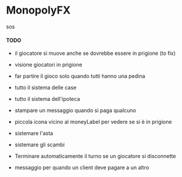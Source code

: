 # MonopolyFX

sos

#### TODO

- il giocatore si muove anche se dovrebbe essere in prigione (to fix)
- visione giocatori in prigione
- far partire il gioco solo quando tutti hanno una pedina
- tutto il sistema delle case
- tutto il sistema dell'ipoteca
- stampare un messaggio quando si paga qualcuno
- piccola icona vicino al moneyLabel per vedere se si è in prigione
- sistemare l'asta
- sistemare gli scambi


- Terminare automaticamente il turno se un giocatore si disconnette
- messaggio per quando un client deve pagare a un altro